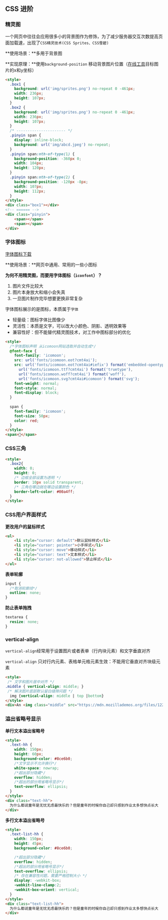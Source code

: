 ## CSS 进阶

### 精灵图

一个网页中往往会应用很多小的背景图作为修饰，为了减少服务器交互次数提高页面加载速，出现了`CSS精灵技术(CSS Sprites、CSS雪碧)`

**使用场景：**多用于背景图

**实现原理：**使用`background-position` 移动背景图片位置（[在线工具](https://www.spritecow.com/)目标图片的x和y坐标）

```html
<style>
  .box1 {
    background: url('img/sprites.png') no-repeat 0 -461px;
    width: 236px;
    height: 107px;
  }
  .box2 {
    background: url('img/sprites.png') no-repeat 0 -461px;
    width: 236px;
    height: 107px;
  }
  /* ---------------------- */
  .pinyin span {
    display: inline-block;
    background: url('img/abcd.jpeg') no-repeat;
  }
  .pinyin span:nth-of-type(1) {
    background-position: -360px 0;
    width: 104px;
    height: 120px;
  }
  .pinyin span:nth-of-type(2) {
    background-position: -120px -8px;
    width: 107px;
    height: 112px;
  }
</style>
<div class="box1"></div>
<!-- ====== -->
<div class="pinyin">
    <span></span>
    <span></span>
</div>
```

### 字体图标

[字体图标下载](https://icomoon.io/app/#/select)

**使用场景：**网页中通用、常用的一些小图标

**为何不用精灵图，而要用字体图标（`iconfont`）？**

1. 图片文件比较大
2. 图片本身放大和缩小会失真
3. 一旦图片制作完毕想要更换非常复杂

字体图标展示的是图标，本质属于`字体`

- 轻量级：图标字体比图像少
- 灵活性：本质是文字，可以改大小颜色、阴影、透明效果等
- 兼容性好：但不能替代精灵图技术，对工作中图标部分的优化

```html
<style>
  /*字体图标声明 从icomoon网站选取并自动生成*/
  @font-face {
    font-family: 'icomoon';
    src: url('fonts/icomoon.eot?cmt4ai');
    src: url('fonts/icomoon.eot?cmt4ai#iefix') format('embedded-opentype'),
      url('fonts/icomoon.ttf?cmt4ai') format('truetype'),
      url('fonts/icomoon.woff?cmt4ai') format('woff'),
      url('fonts/icomoon.svg?cmt4ai#icomoon') format('svg');
    font-weight: normal;
    font-style: normal;
    font-display: block;
  }
  
  span {
    font-family: 'icomoon';
    font-size: 50px;
    color: red;
  }
</style>
<span></span>
```

### CSS三角

```html
<style>
  .box2{
    width: 0;
    height: 0;
    /* 边框全部设置为透明 */
    border: 10px solid transparent;
    /* 三角在哪边就在哪边设置颜色 */
    border-left-color: #00a4ff;
  }
</style>
```

### CSS用户界面样式

**更改用户的鼠标样式**

```html
<ul>
    <li style="cursor: default">默认鼠标样式</li>
    <li style="cursor: pointer">小手样式</li>
    <li style="cursor: move">移动样式</li>
    <li style="cursor: text">文本样式</li>
    <li style="cursor: not-allowed">禁止样式</li>
</ul>
```

**表单轮廓**

```css
input {
  /*取消轮廓线*/
  outline: none;
}
```

**防止表单拖拽**

```css
textarea {
  resize: none;
}
```

### vertical-align

`vertical-align`经常用于设置图片或者表单（行内块元素）和文字垂直对齐

`vertical-align` 只对行内元素、表格单元格元素生效：不能用它垂直对齐块级元素

```html
<style>
 /* 文字和图片居中对齐 */
.middle { vertical-align: middle; }
 /* 解决图片底部默认留白缝隙问题 */
  img {vertical-align: middle | top |bottom}
</style>
<div>An <img class="middle" src="https://mdn.mozillademos.org/files/12245/frame_image.svg" alt="link" width="32" height="32" /> image with a middle alignment.</div>
```

### 溢出省略号显示

**单行文本溢出省略号**

```html
<style>
  .text-hh {
    width: 150px;
    height: 60px;
    background-color: #8ce6b0;
    /*文字显示不允许换行*/
    white-space: nowrap;
    /*超出部分隐藏*/
    overflow: hidden;
    /*超出的部分用省略号显示*/
    text-overflow: ellipsis;
  }
</style>
<div class="text-hh">
  为什么都说童年是无忧无虑最快乐的？但是童年的时候你自己却只感到作业太多想快点长大
</div>
```

**多行文本溢出省略号**

```html
<style>
  .text-list-hh {
    width: 150px;
    height: 45px;
    background-color: #8ce6b0;

    /*超出部分隐藏*/
    overflow: hidden;
    /*超出的部分用省略号显示*/
    text-overflow: ellipsis;
    /* 存在兼容性问题，需要严格控制大小 */
    display: -webkit-box;
    -webkit-line-clamp:2;
    -webkit-box-orient: vertical;
  }
</style>
<div class="text-list-hh">
  为什么都说童年是无忧无虑最快乐的？但是童年的时候你自己却只感到作业太多想快点长大
</div>
```

